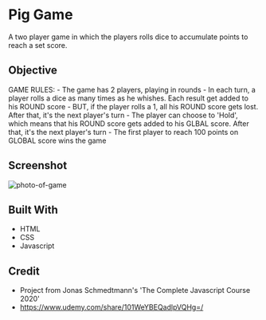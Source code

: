 # Pig Game

A two player game in which the players rolls dice to accumulate points to reach a set score.

## Objective

GAME RULES: - The game has 2 players, playing in rounds - In each turn, a player rolls a dice as many times as he whishes. Each result get added to his ROUND score - BUT, if the player rolls a 1, all his ROUND score gets lost. After that, it's the next player's turn - The player can choose to 'Hold', which means that his ROUND score gets added to his GLBAL score. After that, it's the next player's turn - The first player to reach 100 points on GLOBAL score wins the game

## Screenshot

![photo-of-game]()

## Built With

* HTML
* CSS
* Javascript

## Credit

* Project from Jonas Schmedtmann's 'The Complete Javascript Course 2020' 
* https://www.udemy.com/share/101WeYBEQadlpVQHg=/
